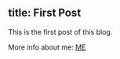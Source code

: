 title: First Post
---
This is the first post of this blog.

More info about me: [ME](http://me.jianjunzhu.com/)